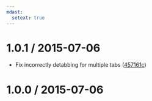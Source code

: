 ```yaml
---
mdast:
  setext: true
---
```


<!--lint disable no-multiple-toplevel-headings -->

1.0.1 / 2015-07-06
==================

*   Fix incorrectly detabbing for multiple tabs ([457161c](https://github.com/wooorm/detab/commit/457161c))

1.0.0 / 2015-07-06
==================
